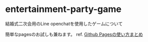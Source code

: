 # entertainment-party-game
結婚式二次会用のLine openchatを使用したゲームについて

簡単なpagesのお試しも兼ねます。
ref. [Github Pagesの使い方まとめ](https://qiita.com/snow_swallow/items/631bbceabbb953da2646)